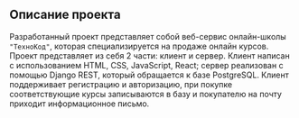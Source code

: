 ## Описание проекта

Разработанный проект представляет собой веб-сервис онлайн-школы `"ТехноКод"`, которая специализируется на продаже онлайн курсов. Проект представляет из себя 2 части: клиент и сервер. Клиент написан с использованием HTML, CSS, JavaScript, React; сервер реализован с помощью Django REST, который обращается к базе PostgreSQL. Клиент поддерживает регистрацию и авторизацию, при покупке соответствующие курсы записываются в базу и покупателю на почту приходит информационное письмо.
